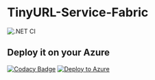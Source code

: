 # TinyURL-Service-Fabric

![.NET CI](https://github.com/adityastic/TinyURL-Service-Fabric/workflows/.NET%20CI/badge.svg)

## Deploy it on your Azure
[![Codacy Badge](https://api.codacy.com/project/badge/Grade/134115fe1e4441928a0d320a5c121af1)](https://app.codacy.com/manual/adityastic/TinyURL-Service-Fabric?utm_source=github.com&utm_medium=referral&utm_content=adityastic/TinyURL-Service-Fabric&utm_campaign=Badge_Grade_Dashboard)
[![Deploy to Azure](https://azuredeploy.net/deploybutton.png)](https://azuredeploy.net/)
